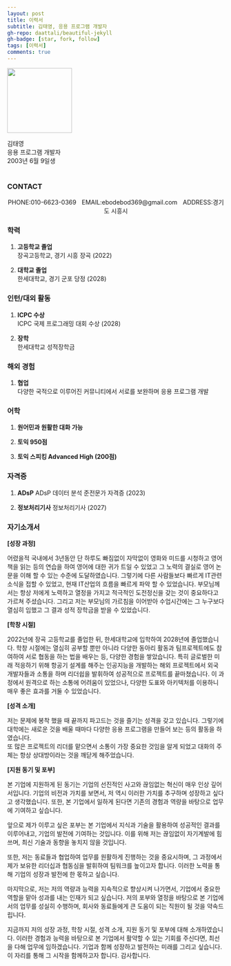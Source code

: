 ```yaml
---
layout: post
title: 이력서
subtitle: 김태영, 응용 프로그램 개발자
gh-repo: daattali/beautiful-jekyll
gh-badge: [star, fork, follow]
tags: [이력서]
comments: true
---
```


<!----- PROFILE PICTURE ----->
<img src="https://user-images.githubusercontent.com/127084656/233834241-e16a1e19-c39d-496b-83f5-ec715a5a01f6.jpg" width="150">


<!----- NAME, APPLYING FIELD, AGE ----->
김태영  
응용 프로그램 개발자  
2003년 6월 9일생  
<br clear="left">

<!----- CONTACT INFO ----->
### CONTACT
<div align="center">
PHONE:010-6623-0369ㅤEMAIL:ebodebod369@gmail.comㅤADDRESS:경기도 시흥시</div>
   
  
<!----- EDUCATION HISTORY ----->
### 학력
1. **고등학교 졸업**  
   장곡고등학교, 경기 시흥 장곡 (2022)    

2. **대학교 졸업**   
   한세대학교, 경기 군포 당정 (2028)  
       
<!----- INTERN HISTORY ----->
### 인턴/대외 활동
1. **ICPC 수상**    
   ICPC 국제 프로그래밍 대회 수상 (2028)

2. **장학**   
   한세대학교 성적장학금
   
<!----- OVERSEAS EXPERIENCE ----->
### 해외 경험
1. **협업**    
   다양한 국적으로 이루어진 커뮤니티에서 서로를 보완하며 응용 프로그램 개발 

<!----- LANGUAGE ----->
### 어학
1. **원어민과 원활한 대화 가능**
    
2. **토익 950점**

3. **토익 스피킹 Advanced High (200점)**
     
<!----- CERTIFICATE HISTORY ----->
### 자격증
1. **ADsP** 
   ADsP 데이터 분석 준전문가 자격증 (2023)

2. **정보처리기사**
   정보처리기사 (2027)
   
### 자기소개서

**[성장 과정]**

어렸을적 국내에서 3년동안 단 하루도 빠짐없이 자막없이 영화와 미드를 시청하고 영어책을 읽는 등의 연습을 하여 영어에 대한 귀가 트일 수 있었고 그 노력의 결실로 영어 논문을 이해 할 수 있는 수준에 도달하였습니다. 그렇기에 다른 사람들보다 빠르게 IT관련 소식을 접할 수 있었고, 현재 IT산업의 흐름을 빠르게 파악 할 수 있었습니다. 부모님께서는 항상 저에게 노력하고 열정을 가지고 적극적인 도전정신을 갖는 것이 중요하다고 가르쳐 주셨습니다. 그리고 저는 부모님의 가르침을 이어받아 수업시간에는 그 누구보다 열심히 임했고 그 결과 성적 장학금을 받을 수 있었습니다. 

**[학창 시절]**

2022년에 장곡 고등학교를 졸업한 뒤, 한세대학교에 입학하여 2028년에 졸업했습니다. 학창 시절에는 열심히 공부할 뿐만 아니라 다양한 동아리 활동과 팀프로젝트에도 참여하여 서로 협동을 하는 법을 배우는 등, 다양한 경험을 쌓았습니다. 특히 글로벌한 미래 적응하기 위해 항공기 설계를 해주는 인공지능을 개발하는 해외 프로젝트에서 외국 개발자들과 소통을 하며 리더쉽을 발휘하여 성공적으로 프로젝트를 끝마쳤습니다. 이 과정에서 원격으로 하는 소통에 어려움이 있었으나, 다양한 도표와 아키텍처를 이용하니 매우 좋은 효과를 거둘 수 있었습니다.

**[성격 소개]**

저는 문제에 봉착 했을 때 끝까지 파고드는 것을 즐기는 성격을 갖고 있습니다. 그렇기에 대학에는 새로운 것을 배울 때마다 다양한 응용 프로그램을 만들어 보는 등의 활동을 하였습니다.     
또 많은 프로젝트의 리더를 맡으면서 소통이 가장 중요한 것임을 알게 되었고 대화의 주체는 항상 상대방이라는 것을 깨닫게 해주었습니다.  

**[지원 동기 및 포부]**

본 기업에 지원하게 된 동기는 기업의 선진적인 사고와 끊임없는 혁신이 매우 인상 깊어서입니다. 기업의 비전과 가치를 보면서, 저 역시 이러한 가치를 추구하며 성장하고 싶다고 생각했습니다. 또한, 본 기업에서 일하게 된다면 기존의 경험과 역량을 바탕으로 업무에 기여하고 싶습니다.

앞으로 제가 이루고 싶은 포부는 본 기업에서 지식과 기술을 활용하여 성공적인 결과를 이루어내고, 기업의 발전에 기여하는 것입니다. 이를 위해 저는 끊임없이 자기계발에 힘쓰며, 최신 기술과 동향을 놓치지 않을 것입니다.

또한, 저는 동료들과 협업하여 업무를 원활하게 진행하는 것을 중요시하며, 그 과정에서 제가 보유한 리더십과 협동심을 발휘하여 팀워크를 높이고자 합니다. 이러한 노력을 통해 기업의 성장과 발전에 한 몫하고 싶습니다.

마지막으로, 저는 저의 역량과 능력을 지속적으로 향상시켜 나가면서, 기업에서 중요한 역할을 맡아 성과를 내는 인재가 되고 싶습니다. 저의 포부와 열정을 바탕으로 본 기업에서의 업무를 성실히 수행하며, 회사와 동료들에게 큰 도움이 되는 직원이 될 것을 약속드립니다.

지금까지 저의 성장 과정, 학창 시절, 성격 소개, 지원 동기 및 포부에 대해 소개하였습니다. 이러한 경험과 능력을 바탕으로 본 기업에서 활약할 수 있는 기회를 주신다면, 최선을 다해 업무에 임하겠습니다. 기업과 함께 성장하고 발전하는 미래를 그리고 싶습니다. 이 자리를 통해 그 시작을 함께하고자 합니다. 감사합니다.
   
